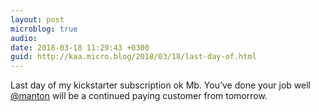 ```yaml
---
layout: post
microblog: true
audio: 
date: 2018-03-18 11:29:43 +0300
guid: http://kaa.micro.blog/2018/03/18/last-day-of.html
---
```

Last day of my kickstarter subscription ok Mb. You’ve done your job well [@manton](https://micro.blog/manton) will be a continued paying customer from tomorrow.
